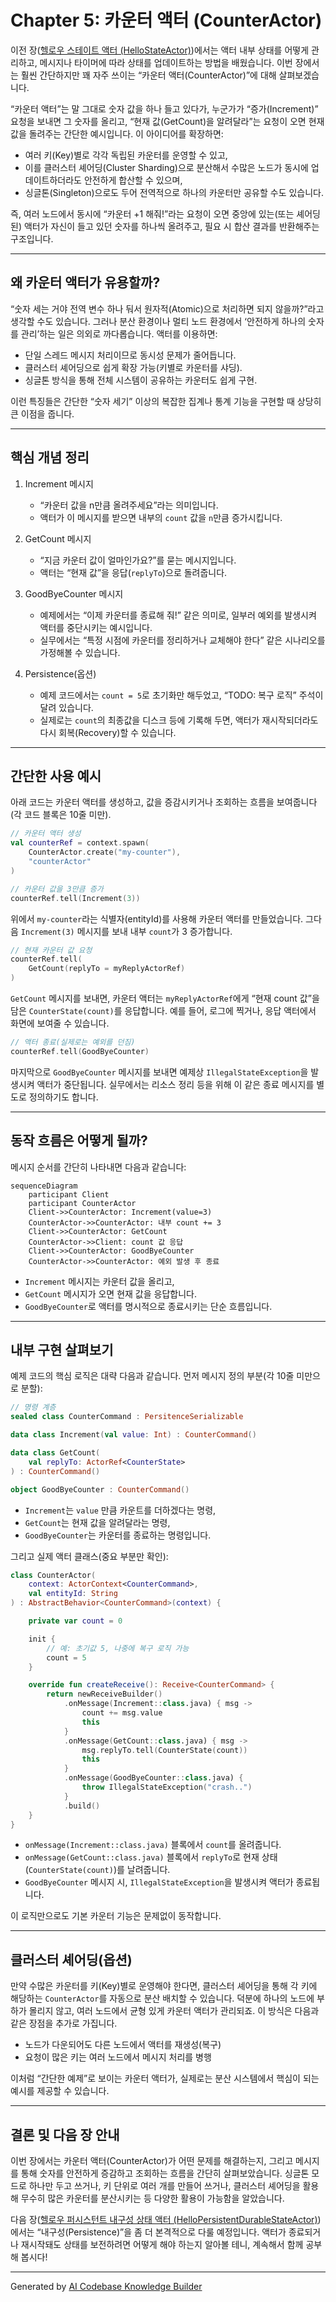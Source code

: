 # Chapter 5: 카운터 액터 (CounterActor)

이전 장([헬로우 스테이트 액터 (HelloStateActor)](04_헬로우_스테이트_액터__hellostateactor__.md))에서는 액터 내부 상태를 어떻게 관리하고, 메시지나 타이머에 따라 상태를 업데이트하는 방법을 배웠습니다. 이번 장에서는 훨씬 간단하지만 꽤 자주 쓰이는 “카운터 액터(CounterActor)”에 대해 살펴보겠습니다.

“카운터 액터”는 말 그대로 숫자 값을 하나 들고 있다가, 누군가가 “증가(Increment)” 요청을 보내면 그 숫자를 올리고, “현재 값(GetCount)을 알려달라”는 요청이 오면 현재 값을 돌려주는 간단한 예시입니다. 이 아이디어를 확장하면:

- 여러 키(Key)별로 각각 독립된 카운터를 운영할 수 있고,  
- 이를 클러스터 셰어딩(Cluster Sharding)으로 분산해서 수많은 노드가 동시에 업데이트하더라도 안전하게 합산할 수 있으며,  
- 싱글톤(Singleton)으로도 두어 전역적으로 하나의 카운터만 공유할 수도 있습니다.  

즉, 여러 노드에서 동시에 “카운터 +1 해줘!”라는 요청이 오면 중앙에 있는(또는 셰어딩된) 액터가 자신이 들고 있던 숫자를 하나씩 올려주고, 필요 시 합산 결과를 반환해주는 구조입니다.

---

## 왜 카운터 액터가 유용할까?

“숫자 세는 거야 전역 변수 하나 둬서 원자적(Atomic)으로 처리하면 되지 않을까?”라고 생각할 수도 있습니다. 그러나 분산 환경이나 멀티 노드 환경에서 ‘안전하게 하나의 숫자를 관리’하는 일은 의외로 까다롭습니다. 액터를 이용하면:

- 단일 스레드 메시지 처리이므로 동시성 문제가 줄어듭니다.  
- 클러스터 셰어딩으로 쉽게 확장 가능(키별로 카운터를 샤딩).  
- 싱글톤 방식을 통해 전체 시스템이 공유하는 카운터도 쉽게 구현.  

이런 특징들은 간단한 “숫자 세기” 이상의 복잡한 집계나 통계 기능을 구현할 때 상당히 큰 이점을 줍니다.

---

## 핵심 개념 정리

1. Increment 메시지  
   - “카운터 값을 n만큼 올려주세요”라는 의미입니다.  
   - 액터가 이 메시지를 받으면 내부의 `count` 값을 `n`만큼 증가시킵니다.

2. GetCount 메시지  
   - “지금 카운터 값이 얼마인가요?”를 묻는 메시지입니다.  
   - 액터는 “현재 값”을 응답(`replyTo`)으로 돌려줍니다.

3. GoodByeCounter 메시지  
   - 예제에서는 “이제 카운터를 종료해 줘!” 같은 의미로, 일부러 예외를 발생시켜 액터를 중단시키는 예시입니다.  
   - 실무에서는 “특정 시점에 카운터를 정리하거나 교체해야 한다” 같은 시나리오를 가정해볼 수 있습니다.

4. Persistence(옵션)  
   - 예제 코드에서는 `count = 5`로 초기화만 해두었고, “TODO: 복구 로직” 주석이 달려 있습니다.  
   - 실제로는 `count`의 최종값을 디스크 등에 기록해 두면, 액터가 재시작되더라도 다시 회복(Recovery)할 수 있습니다.

---

## 간단한 사용 예시

아래 코드는 카운터 액터를 생성하고, 값을 증감시키거나 조회하는 흐름을 보여줍니다(각 코드 블록은 10줄 미만).

```kotlin
// 카운터 액터 생성
val counterRef = context.spawn(
    CounterActor.create("my-counter"),
    "counterActor"
)

// 카운터 값을 3만큼 증가
counterRef.tell(Increment(3))
```

위에서 `my-counter`라는 식별자(entityId)를 사용해 카운터 액터를 만들었습니다. 그다음 `Increment(3)` 메시지를 보내 내부 `count`가 3 증가합니다.

```kotlin
// 현재 카운터 값 요청
counterRef.tell(
    GetCount(replyTo = myReplyActorRef)
)
```

`GetCount` 메시지를 보내면, 카운터 액터는 `myReplyActorRef`에게 “현재 count 값”을 담은 `CounterState(count)`를 응답합니다. 예를 들어, 로그에 찍거나, 응답 액터에서 화면에 보여줄 수 있습니다.

```kotlin
// 액터 종료(실제로는 예외를 던짐)
counterRef.tell(GoodByeCounter)
```

마지막으로 `GoodByeCounter` 메시지를 보내면 예제상 `IllegalStateException`을 발생시켜 액터가 중단됩니다. 실무에서는 리소스 정리 등을 위해 이 같은 종료 메시지를 별도로 정의하기도 합니다.

---

## 동작 흐름은 어떻게 될까?

메시지 순서를 간단히 나타내면 다음과 같습니다:

```mermaid
sequenceDiagram
    participant Client
    participant CounterActor
    Client->>CounterActor: Increment(value=3)
    CounterActor->>CounterActor: 내부 count += 3
    Client->>CounterActor: GetCount
    CounterActor->>Client: count 값 응답
    Client->>CounterActor: GoodByeCounter
    CounterActor->>CounterActor: 예외 발생 후 종료
```

- `Increment` 메시지는 카운터 값을 올리고,  
- `GetCount` 메시지가 오면 현재 값을 응답합니다.  
- `GoodByeCounter`로 액터를 명시적으로 종료시키는 단순 흐름입니다.

---

## 내부 구현 살펴보기

예제 코드의 핵심 로직은 대략 다음과 같습니다. 먼저 메시지 정의 부분(각 10줄 미만으로 분할):

```kotlin
// 명령 계층
sealed class CounterCommand : PersitenceSerializable

data class Increment(val value: Int) : CounterCommand()

data class GetCount(
    val replyTo: ActorRef<CounterState>
) : CounterCommand()

object GoodByeCounter : CounterCommand()
```

- `Increment`는 `value` 만큼 카운트를 더하겠다는 명령,  
- `GetCount`는 현재 값을 알려달라는 명령,  
- `GoodByeCounter`는 카운터를 종료하는 명령입니다.

그리고 실제 액터 클래스(중요 부분만 확인):

```kotlin
class CounterActor(
    context: ActorContext<CounterCommand>,
    val entityId: String
) : AbstractBehavior<CounterCommand>(context) {

    private var count = 0

    init {
        // 예: 초기값 5, 나중에 복구 로직 가능
        count = 5
    }

    override fun createReceive(): Receive<CounterCommand> {
        return newReceiveBuilder()
            .onMessage(Increment::class.java) { msg ->
                count += msg.value
                this
            }
            .onMessage(GetCount::class.java) { msg ->
                msg.replyTo.tell(CounterState(count))
                this
            }
            .onMessage(GoodByeCounter::class.java) { 
                throw IllegalStateException("crash..")
            }
            .build()
    }
}
```

- `onMessage(Increment::class.java)` 블록에서 `count`를 올려줍니다.  
- `onMessage(GetCount::class.java)` 블록에서 `replyTo`로 현재 상태(`CounterState(count)`)를 날려줍니다.  
- `GoodByeCounter` 메시지 시, `IllegalStateException`을 발생시켜 액터가 종료됩니다.  

이 로직만으로도 기본 카운터 기능은 문제없이 동작합니다.

---

## 클러스터 셰어딩(옵션)

만약 수많은 카운터를 키(Key)별로 운영해야 한다면, 클러스터 셰어딩을 통해 각 키에 해당하는 `CounterActor`를 자동으로 분산 배치할 수 있습니다. 덕분에 하나의 노드에 부하가 몰리지 않고, 여러 노드에서 균형 있게 카운터 액터가 관리되죠. 이 방식은 다음과 같은 장점을 추가로 가집니다.

- 노드가 다운되어도 다른 노드에서 액터를 재생성(복구)  
- 요청이 많은 키는 여러 노드에서 메시지 처리를 병행  

이처럼 “간단한 예제”로 보이는 카운터 액터가, 실제로는 분산 시스템에서 핵심이 되는 예시를 제공할 수 있습니다.

---

## 결론 및 다음 장 안내

이번 장에서는 카운터 액터(CounterActor)가 어떤 문제를 해결하는지, 그리고 메시지를 통해 숫자를 안전하게 증감하고 조회하는 흐름을 간단히 살펴보았습니다. 싱글톤 모드로 하나만 두고 쓰거나, 키 단위로 여러 개를 만들어 쓰거나, 클러스터 셰어딩을 활용해 무수히 많은 카운터를 분산시키는 등 다양한 활용이 가능함을 알았습니다.

다음 장([헬로우 퍼시스턴트 내구성 상태 액터 (HelloPersistentDurableStateActor)](06_헬로우_퍼시스턴트_내구성_상태_액터__hellopersistentdurablestateactor__.md))에서는 “내구성(Persistence)”을 좀 더 본격적으로 다룰 예정입니다. 액터가 종료되거나 재시작돼도 상태를 보전하려면 어떻게 해야 하는지 알아볼 테니, 계속해서 함께 공부해 봅시다!

---

Generated by [AI Codebase Knowledge Builder](https://github.com/The-Pocket/Tutorial-Codebase-Knowledge)